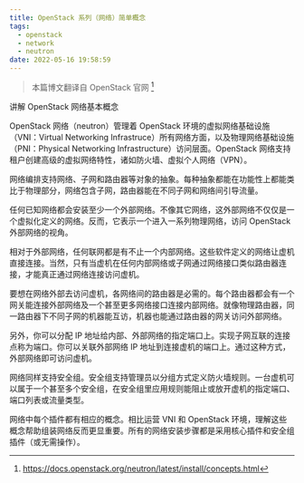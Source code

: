 ```yaml
---
title: OpenStack 系列（网络）简单概念
tags:
  - openstack
  - network
  - neutron
date: 2022-05-16 19:58:59
---
```


<!--
  ~ Copyright 2022 kwanhur
  ~
  ~ Licensed under the Apache License, Version 2.0 (the "License");
  ~ you may not use this file except in compliance with the License.
  ~ You may obtain a copy of the License at
  ~
  ~ http://www.apache.org/licenses/LICENSE-2.0
  ~
  ~ Unless required by applicable law or agreed to in writing, software
  ~ distributed under the License is distributed on an "AS IS" BASIS,
  ~ WITHOUT WARRANTIES OR CONDITIONS OF ANY KIND, either express or implied.
  ~ See the License for the specific language governing permissions and
  ~ limitations under the License.
  ~
-->

> 本篇博文翻译自 OpenStack 官网 [^1]

讲解 OpenStack 网络基本概念

<!--more-->

OpenStack 网络（neutron）管理着 OpenStack 环境的虚拟网络基础设施（VNI：Virtual Networking Infrastruce）所有网络方面，以及物理网络基础设施（PNI：Physical Networking Infrastructure）访问层面。OpenStack 网络支持租户创建高级的虚拟网络特性，诸如防火墙、虚拟个人网络（VPN）。

网络编排支持网络、子网和路由器等对象的抽象。每种抽象都能在功能性上都能类比于物理部分，网络包含子网，路由器能在不同子网和网络间引导流量。

任何已知网络都会安装至少一个外部网络。不像其它网络，这外部网络不仅仅是一个虚拟化定义的网络。反而，它表示一个进入一系列物理网络，访问 OpenStack 外部网络的视角。

相对于外部网络，任何联网都是有不止一个内部网络。这些软件定义的网络让虚机直接连接。当然，只有当虚机在任何内部网络或子网通过网络接口类似路由器连接，才能真正通过网络连接访问虚机。

要想在网络外部去访问虚机，各网络间的路由器是必需的。每个路由器都会有一个网关能连接外部网络及一个甚至更多网络接口连接内部网络。就像物理路由器，同一路由器下不同子网的机器能互访，机器也能通过路由器的网关访问外部网络。

另外，你可以分配 IP 地址给内部、外部网络的指定端口上。实现子网互联的连接点称为端口。你可以关联外部网络 IP 地址到连接虚机的端口上。通过这种方式，外部网络即可访问虚机。

网络同样支持安全组。安全组支持管理员以分组方式定义防火墙规则。一台虚机可以属于一个甚至多个安全组，在安全组里应用规则能阻止或放开虚机的指定端口、端口列表或流量类型。

网络中每个插件都有相应的概念。相比运营 VNI 和 OpenStack 环境，理解这些概念帮助组装网络反而更显重要。所有的网络安装步骤都是采用核心插件和安全组插件（或无需操作）。

[^1]:https://docs.openstack.org/neutron/latest/install/concepts.html

